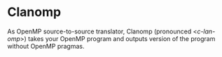 # Clanomp
As OpenMP source-to-source translator, Clanomp (pronounced <*c-lan-omp*>) takes your OpenMP program and outputs version of the program without OpenMP pragmas.
